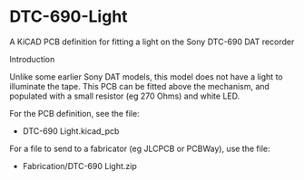 # DTC-690-Light

A KiCAD PCB definition for fitting a light on the Sony DTC-690 DAT recorder

Introduction

Unlike some earlier Sony DAT models, this model does not have a light to illuminate the tape. This PCB can be fitted above the mechanism, and populated with a small resistor (eg 270 Ohms) and white LED.

For the PCB definition, see the file:
- DTC-690 Light.kicad_pcb

For a file to send to a fabricator (eg JLCPCB or PCBWay), use the file:
- Fabrication/DTC-690 Light.zip
